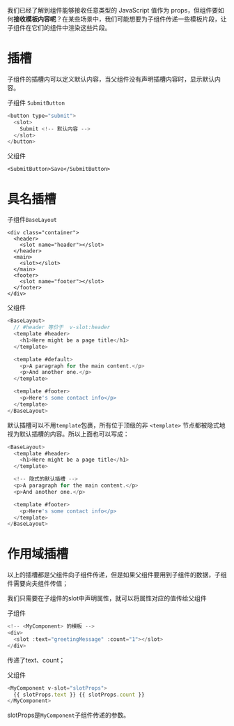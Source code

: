 我们已经了解到组件能够接收任意类型的 JavaScript 值作为 props，但组件要如何**接收模板内容呢**？在某些场景中，我们可能想要为子组件传递一些模板片段，让子组件在它们的组件中渲染这些片段。

# 插槽

子组件的插槽内可以定义默认内容，当父组件没有声明插槽内容时，显示默认内容。

子组件 `SubmitButton`

```javascript
<button type="submit">
  <slot>
    Submit <!-- 默认内容 -->
  </slot>
</button>
```

父组件

```
<SubmitButton>Save</SubmitButton>
```

# 具名插槽

子组件`BaseLayout`

```
<div class="container">
  <header>
    <slot name="header"></slot>
  </header>
  <main>
    <slot></slot>
  </main>
  <footer>
    <slot name="footer"></slot>
  </footer>
</div>
```

父组件

```javascript
<BaseLayout>
  // #header 等价于  v-slot:header
  <template #header>
    <h1>Here might be a page title</h1>
  </template>

  <template #default>
    <p>A paragraph for the main content.</p>
    <p>And another one.</p>
  </template>

  <template #footer>
    <p>Here's some contact info</p>
  </template>
</BaseLayout>
```

默认插槽可以不用`template`包裹，所有位于顶级的非 `<template>` 节点都被隐式地视为默认插槽的内容。所以上面也可以写成：

```javascript
<BaseLayout>
  <template #header>
    <h1>Here might be a page title</h1>
  </template>

  <!-- 隐式的默认插槽 -->
  <p>A paragraph for the main content.</p>
  <p>And another one.</p>

  <template #footer>
    <p>Here's some contact info</p>
  </template>
</BaseLayout>
```

# 作用域插槽

以上的插槽都是父组件向子组件传递，但是如果父组件要用到子组件的数据，子组件需要向夫组件传值；

我们只需要在子组件的slot中声明属性，就可以将属性对应的值传给父组件

子组件

```javascript
<!-- <MyComponent> 的模板 -->
<div>
  <slot :text="greetingMessage" :count="1"></slot>
</div>
```

传递了text、count；

父组件

```javascript
<MyComponent v-slot="slotProps">
  {{ slotProps.text }} {{ slotProps.count }}
</MyComponent>
```

slotProps是`MyComponent`子组件传递的参数。